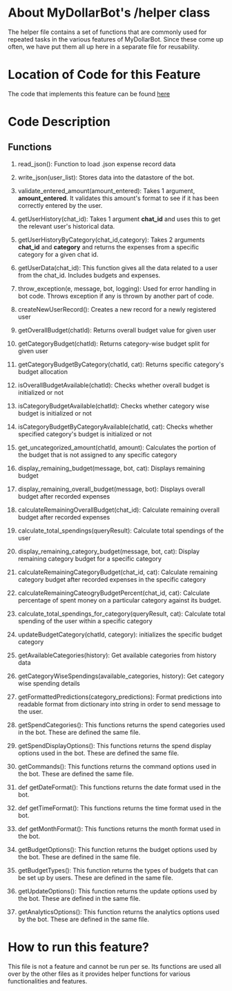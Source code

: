 # About MyDollarBot's /helper class
The helper file contains a set of functions that are commonly used for repeated tasks in the various features of MyDollarBot. Since these come up often, we have put them all up here in a separate file for reusability.

# Location of Code for this Feature
The code that implements this feature can be found [here](https://github.com/deepr41/budget_bot/blob/main/code/helper.py)

# Code Description
## Functions

1. read_json():
Function to load .json expense record data

2. write_json(user_list):
Stores data into the datastore of the bot.

3. validate_entered_amount(amount_entered):
Takes 1 argument, **amount_entered**. It validates this amount's format to see if it has been correctly entered by the user.

4. getUserHistory(chat_id):
Takes 1 argument **chat_id** and uses this to get the relevant user's historical data.

4. getUserHistoryByCategory(chat_id,category):
Takes 2 arguments **chat_id** and **category** and returns the expenses from a specific category for a given chat id.

5. getUserData(chat_id):
This function gives all the data related to a user from the chat_id. Includes budgets and expenses.

6. throw_exception(e, message, bot, logging):
Used for error handling in bot code. Throws exception if any is thrown by another part of code.

7. createNewUserRecord():
Creates a new record for a newly registered user

8. getOverallBudget(chatId):
Returns overall budget value for given user

9. getCategoryBudget(chatId):
Returns category-wise budget split for given user

10. getCategoryBudgetByCategory(chatId, cat):
Returns specific category's budget allocation

11. isOverallBudgetAvailable(chatId):
Checks whether overall budget is initialized or not

12. isCategoryBudgetAvailable(chatId):
Checks whether category wise budget is initialized or not

13. isCategoryBudgetByCategoryAvailable(chatId, cat):
Checks whether specified category's budget is initialized or not

14. get_uncategorized_amount(chatId, amount):
Calculates the portion of the budget that is not assigned to any specific category

15. display_remaining_budget(message, bot, cat):
Displays remaining budget

16. display_remaining_overall_budget(message, bot):
Displays overall budget after recorded expenses

17. calculateRemainingOverallBudget(chat_id):
Calculate remaining overall budget after recorded expenses

18. calculate_total_spendings(queryResult):
Calculate total spendings of the user

19. display_remaining_category_budget(message, bot, cat):
Display remaining category budget for a specific category

20. calculateRemainingCategoryBudget(chat_id, cat):
Calculate remaining category budget after recorded expenses in the specific category

21. calculateRemainingCateogryBudgetPercent(chat_id, cat):
Calculate percentage of spent money on a particular category against its budget.

22. calculate_total_spendings_for_category(queryResult, cat):
Calculate total spending of the user within a specific category

23. updateBudgetCategory(chatId, category):
initializes the specific budget category 

24. getAvailableCategories(history):
Get available categories from history data

25. getCategoryWiseSpendings(available_categories, history):
Get category wise spending details

26. getFormattedPredictions(category_predictions):
Format predictions into readable format from dictionary into string in order to send message to the user.

27. getSpendCategories():
This functions returns the spend categories used in the bot. These are defined the same file.

28. getSpendDisplayOptions():
This functions returns the spend display options used in the bot. These are defined the same file.

29. getCommands():
This functions returns the command options used in the bot. These are defined the same file.

30. def getDateFormat():
This functions returns the date format used in the bot. 

31. def getTimeFormat():
This functions returns the time format used in the bot. 

32. def getMonthFormat():
This functions returns the month format used in the bot. 

33. getBudgetOptions():
This function returns the budget options used by the bot. These are defined in the same file.

34. getBudgetTypes():
This function returns the types of budgets that can be set up by users. These are defined in the same file.

35. getUpdateOptions():
This function returns the update options used by the bot. These are defined in the same file.

36. getAnalyticsOptions():
This function returns the analytics options used by the bot. These are defined in the same file.

# How to run this feature?
This file is not a feature and cannot be run per se. Its functions are used all over by the other files as it provides helper functions for various functionalities and features.
